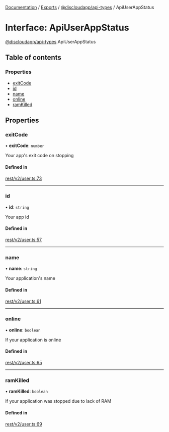 [Documentation](../README.md) / [Exports](../modules.md) / [@discloudapp/api-types](../modules/discloudapp_api_types.md) / ApiUserAppStatus

# Interface: ApiUserAppStatus

[@discloudapp/api-types](../modules/discloudapp_api_types.md).ApiUserAppStatus

## Table of contents

### Properties

- [exitCode](discloudapp_api_types.ApiUserAppStatus.md#exitcode)
- [id](discloudapp_api_types.ApiUserAppStatus.md#id)
- [name](discloudapp_api_types.ApiUserAppStatus.md#name)
- [online](discloudapp_api_types.ApiUserAppStatus.md#online)
- [ramKilled](discloudapp_api_types.ApiUserAppStatus.md#ramkilled)

## Properties

### exitCode

• **exitCode**: `number`

Your app's exit code on stopping

#### Defined in

[rest/v2/user.ts:73](https://github.com/discloud/discloud.app/blob/a142e7d/packages/api-types/rest/v2/user.ts#L73)

___

### id

• **id**: `string`

Your app id

#### Defined in

[rest/v2/user.ts:57](https://github.com/discloud/discloud.app/blob/a142e7d/packages/api-types/rest/v2/user.ts#L57)

___

### name

• **name**: `string`

Your application's name

#### Defined in

[rest/v2/user.ts:61](https://github.com/discloud/discloud.app/blob/a142e7d/packages/api-types/rest/v2/user.ts#L61)

___

### online

• **online**: `boolean`

If your application is online

#### Defined in

[rest/v2/user.ts:65](https://github.com/discloud/discloud.app/blob/a142e7d/packages/api-types/rest/v2/user.ts#L65)

___

### ramKilled

• **ramKilled**: `boolean`

If your application was stopped due to lack of RAM

#### Defined in

[rest/v2/user.ts:69](https://github.com/discloud/discloud.app/blob/a142e7d/packages/api-types/rest/v2/user.ts#L69)
